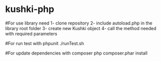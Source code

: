 # kushki-php

#For use library need
1- clone repository
2- include autoload.php in the library root folder
3- create new Kushki object
4- call the method needed with required parameters

#For run test with phpunit
./runTest.sh

#For update dependencies with composer
php composer.phar install

